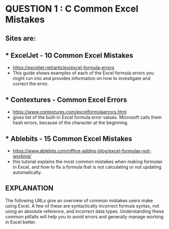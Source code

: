 # QUESTION 1 : C Common Excel Mistakes

## Sites are: 

## * ExcelJet - 10 Common Excel Mistakes
 - https://exceljet.net/articles/excel-formula-errors
 - This guide shows examples of each of the Excel formula errors you might run into and provides information on
    how to investigate and correct the error.
## * Contextures - Common Excel Errors
 - https://www.contextures.com/excelformulaerrors.html
 -  gives list of the built-in Excel formula error values. Microsoft calls them hash errors, because of the character at the beginning.
## * Ablebits - 15 Common Excel Mistakes
 - https://www.ablebits.com/office-addins-blog/excel-formulas-not-working/
 - this tutorial explains the most common mistakes when making formulas in Excel, and how to fix a formula that is not calculating or not updating automatically.

 ##  EXPLANATION 
 The following URLs give an overview of common mistakes users make using Excel.
 A few of these are syntactically incorrect formula syntax, not using an absolute reference, and incorrect data types.
 Understanding these common pitfalls will help you to avoid errors and generally manage working in Excel better.
